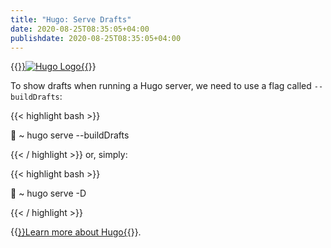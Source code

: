 ```yaml
---
title: "Hugo: Serve Drafts"
date: 2020-08-25T08:35:05+04:00
publishdate: 2020-08-25T08:35:05+04:00
---
```


{{<a href="https://gohugo.io/" target="_blank" rel="noopener noreferrer">}}![Hugo Logo](https://res.cloudinary.com/oorkan/image/upload/v1598330796/blog/img/topics/ssg/hugo-logo_fv8b8j.png){{</a>}}

To show drafts when running a Hugo server, we need to use a flag called `--buildDrafts`:

{{< highlight bash >}}

🚀 ~ hugo serve --buildDrafts

{{< / highlight >}}
or, simply:

{{< highlight bash >}}

🚀 ~ hugo serve -D

{{< / highlight >}}
&nbsp;

{{<a href="https://gohugo.io/documentation/" target="_blank" rel="noopener noreferrer">}}Learn more about Hugo{{</a>}}.
